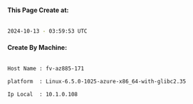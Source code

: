 
   
#### This Page Create at:

```bash

2024-10-13 - 03:59:53 UTC

```

#### Create By Machine:

```bash

Host Name : fv-az885-171

platform  : Linux-6.5.0-1025-azure-x86_64-with-glibc2.35

Ip Local  : 10.1.0.108

```

